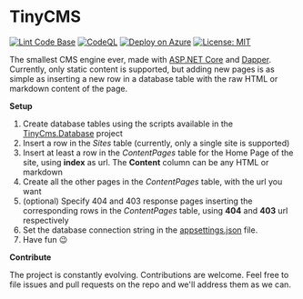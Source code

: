 # TinyCMS

[![Lint Code Base](https://github.com/marcominerva/TinyCMS/actions/workflows/linter.yml/badge.svg)](https://github.com/marcominerva/TinyCMS/actions/workflows/linter.yml)
[![CodeQL](https://github.com/marcominerva/TinyCMS/actions/workflows/codeql.yml/badge.svg)](https://github.com/marcominerva/TinyCMS/actions/workflows/codeql.yml)
[![Deploy on Azure](https://github.com/marcominerva/TinyCMS/actions/workflows/deploy.yml/badge.svg)](https://github.com/marcominerva/TinyCMS/actions/workflows/deploy.yml)
[![License: MIT](https://img.shields.io/badge/License-MIT-yellow.svg)](https://github.com/marcominerva/TinyCMS/blob/master/LICENSE)

The smallest CMS engine ever, made with [ASP.NET Core](https://github.com/dotnet/aspnetcore) and [Dapper](https://github.com/DapperLib/Dapper). Currently, only static content is supported, but adding new pages is as simple as inserting a new row in a database table with the raw HTML or markdown content of the page.

**Setup**

1. Create database tables using the scripts available in the [TinyCms.Database](https://github.com/marcominerva/TinyCMS/tree/master/database) project
2. Insert a row in the _Sites_ table (currently, only a single site is supported)
3. Insert at least a row in the _ContentPages_ table for the Home Page of the site, using **index** as url. The **Content** column can be any HTML or markdown
4. Create all the other pages in the _ContentPages_ table, with the url you want
5. (optional) Specify 404 and 403 response pages inserting the corresponding rows in the _ContentPages_ table, using **404** and **403** url respectively
6. Set the database connection string in the [appsettings.json](https://github.com/marcominerva/TinyCMS/blob/master/src/TinyCms/appsettings.json#L3) file.
7. Have fun :wink:
 
**Contribute**

The project is constantly evolving. Contributions are welcome. Feel free to file issues and pull requests on the repo and we'll address them as we can. 
